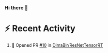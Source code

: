 ### Hi there 👋






# :zap: Recent Activity

<!--START_SECTION:activity-->
1. 💪 Opened PR [#10](https://github.com/DimaBir/ResNetTensorRT/pull/10) in [DimaBir/ResNetTensorRT](https://github.com/DimaBir/ResNetTensorRT)
<!--END_SECTION:activity-->

